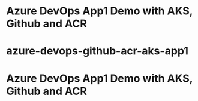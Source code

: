 # Azure DevOps App1 Demo with AKS, Github and ACR
# azure-devops-github-acr-aks-app1
# Azure DevOps App1 Demo with AKS, Github and ACR
